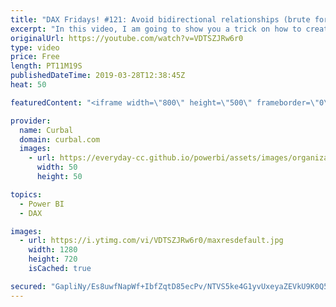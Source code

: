 ```yaml
---
title: "DAX Fridays! #121: Avoid bidirectional relationships (brute force method)"
excerpt: "In this video, I am going to show you a trick on how to create power bi models like a pro, even when you are a beginner and do not understand modeling very well yet.  You still have to learn how to model in power bi, but this will get you far until you are there. Happy Friday!  Link to why you should"
originalUrl: https://youtube.com/watch?v=VDTSZJRw6r0
type: video
price: Free
length: PT11M19S
publishedDateTime: 2019-03-28T12:38:45Z
heat: 50

featuredContent: "<iframe width=\"800\" height=\"500\" frameborder=\"0\" src=\"https://www.youtube.com/embed/VDTSZJRw6r0\" allow=\"accelerometer; autoplay; encrypted-media; gyroscope; picture-in-picture\" allowfullscreen></iframe>"

provider:
  name: Curbal
  domain: curbal.com
  images:
    - url: https://everyday-cc.github.io/powerbi/assets/images/organizations/curbal.com-50x50.jpg
      width: 50
      height: 50

topics:
  - Power BI
  - DAX

images:
  - url: https://i.ytimg.com/vi/VDTSZJRw6r0/maxresdefault.jpg
    width: 1280
    height: 720
    isCached: true

secured: "GapliNy/Es8uwfNapWf+IbfZqtD85ecPv/NTVS5ke4G1yvUxeyaZEVkU9K0Q5kX0BJnAQNDk2IGz6fRJoh3O1iBy1WyaAP0dlw3DTFriJqwhdyB5hmTlGmof9mkGm3PZyxmhRXp+/Ai7dPEwNIBC1kEW5Yks6LbFXqSmUS3V2MaYniULCYxT/pBZ8Lgt8tDgQQK8EZD5jUCdD7nN52FccLwspCg3iuR203V1xtX8GztPkwhGdcUVHfh9d+7HBVFJDJAfsGGdulgBU/TFghyOW40XnCXR5yEybeaU+YI2Vk66Dx2f7DAmii21d2tl1rycU2D7UIt0esdq33+QXgOeu7VGm+lFbSPQUubgaKzlt65z9cdl6wRW50gQ7cDUlsTOvPceToOQInyXGXsG8MAmmeAWt7MgFWJdY1sSJjcqtb4=;PRl47JnrlG5uqaQFfj3FAA=="
---
```


